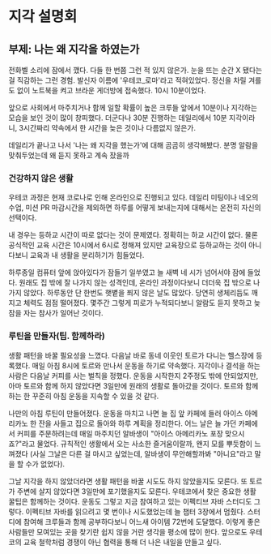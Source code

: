 # 지각 설명회

## 부제: 나는 왜 지각을 하였는가

전화벨 소리에 잠에서 깼다. 다들 한 번쯤 그런 적 있지 않은가. 눈을 뜨는 순간 X 됐다는 걸 직감하는 그런 경험. 발신자 이름에 '우테코_로마'라고 적혀있었다. 정신을 차릴 겨를도 없이 노트북을 켜고 브라운 게더방에 접속했다. 10시 10분이었다. 

앞으로 사회에서 마주치거나 함께 일할 확률이 높은 크루들 앞에서 10분이나 지각하는 모습을 보인 것이 많이 창피했다. 더군다나 30분 진행하는 데일리에서 10분 지각이라니, 3시간짜리 약속에서 한 시간을 늦은 것이나 다름없지 않은가. 

데일리가 끝나고 나서 '나는 왜 지각을 했는가'에 대해 곰곰히 생각해봤다. 분명 알람을 맞춰두었는데 왜 듣지 못하고 계속 잤을까

### 건강하지 않은 생활

우테코 과정은 현재 코로나로 인해 온라인으로 진행되고 있다. 데일리 미팅이나 네오의 수업, 미션 PR 마감시간을 제외하면 하루를 어떻게 보내는지에 대해서는 온전히 자신의 선택이다. 

내 경우는 등하교 시간이 따로 없다는 것이 문제였다. 정확히는 하교 시간이 없다. 물론 공식적인 교육 시간은 10시에서 6시로 정해져 있지만 교육장으로 등하교하는 것이 아니다보니 교육과 내 생활을 분리하기가 힘들었다.

하루종일 컴퓨터 앞에 앉아있다가 잠들기 일쑤였고 늘 새벽 네 시가 넘어서야 잠에 들었다. 원래도 집 밖에 잘 나가지 않는 성격인데, 온라인 과정이다보니 더더욱 집 밖으로 나가지 않았다. 하루동안 단 한번도 햇볕을 쬐지 않은 날도 많았다.
당연히 생체리듬도 깨지고 체력도 점점 떨어졌다. 몇주간 그렇게 피로가 누적되다보니 알람도 듣지 못하고 늦잠을 자는 참사가 일어난 것이다.

### 루틴을 만들자(팁. 함께하라)

생활 패턴을 바꿀 필요성을 느꼈다. 다음날 바로 동네 이웃인 토르가 다니는 헬스장에 등록했다. 매일 아침 8시에 토르와 만나서 운동을 하기로 약속했다. 
지각이나 결석을 하는 사람은 다음날 커피를 사는 벌칙을 정했다. 운동을 시작한지 2주정도 밖에 안되었지만, 아마 토르와 함께 하지 않았다면 3일만에 원래의 생활로 돌아갔을 것이다.
토르와 함께 하는 한 꾸준히 아침 운동을 지속할 수 있을 것 같다.

나만의 아침 루틴이 만들어졌다. 운동을 마치고 나면 늘 집 앞 카페에 들러 아이스 아메리카노 한 잔을 사들고 집으로 돌아와 하루 계획을 정리한다. 어느 날은 늘 가던 카페에서 커피를 주문하려는데 매일 마주치던 알바생이 "아이스 아메리카노 포장 맞으시죠?"라고 물었다. 
규칙적인 생활에서 오는 사소한 즐거움이랄까, 왠지 모를 뿌듯함이 느껴졌다 (사실 그날은 다른 걸 마시고 싶었는데, 알바생이 무안해할까봐 "아니요"라고 말을 할 수가 없었다). 

그날 지각을 하지 않았더라면 생활 패턴을 바꿀 시도도 하지 않았을지도 모른다. 또 토르가 주변에 살지 않았다면 3일만에 포기했을지도 모른다. 우테코에서 찾은 중요한 생활 꿀팁은 함께하는 것이다.
운동도 그렇고 지금 참여하고 있는 이펙티브 자바 스터디도 그렇다. 이펙티브 자바를 읽으려고 몇 번이나 시도했었는데 늘 챕터 3장에서 멈췄다. 스터디에 참여해 크루들과 함께 공부하다보니 어느새 아이템 72번에 도달했다.
이렇게 좋은 사람들만 모여있는 곳을 찾기란 쉽지 않을 거란 생각을 평소에 많이 한다. 앞으로도 우테코의 교육 철학처럼 경쟁이 아닌 협력을 통해 더 나은 내일을 만들고 싶다.
